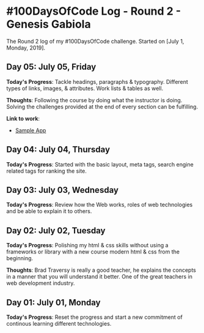 # #100DaysOfCode Log - Round 2 - Genesis Gabiola

The Round 2 log of my #100DaysOfCode challenge. Started on [July 1, Monday, 2019].

<!--
## Day 00: Month 00, Whatday
**Today's Progress**:

**Thoughts**:

**Link to work**:
- [Sample App](http://www.example.com)
-->

## Day 05: July 05, Friday
**Today's Progress**: Tackle headings, paragraphs & typography. Different types of links, images, & attributes. Work lists & tables as well.

**Thoughts**: Following the course by doing what the instructor is doing. Solving the challenges provided at the end of every section can be fulfilling.

**Link to work**:
- [Sample App](http://www.example.com)

## Day 04: July 04, Thursday
**Today's Progress**: Started with the basic layout, meta tags, search engine related tags for ranking the site.

## Day 03: July 03, Wednesday
**Today's Progress**: Review how the Web works, roles of web technologies and be able to explain it to others.

## Day 02: July 02, Tuesday
**Today's Progress**: Polishing my html & css skills without using a frameworks or library with a new course modern html & css from the beginning.

**Thoughts**: Brad Traversy is really a good teacher, he explains the concepts in a manner that you will understand it better. One of the great teachers in web development industry.

## Day 01: July 01, Monday
**Today's Progress**: Reset the progress and start a new commitment of continous learning different technologies.